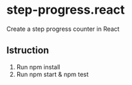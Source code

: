 # step-progress.react
Create a step progress counter in React

## Istruction
1) Run npm install
2) Run npm start & npm test

